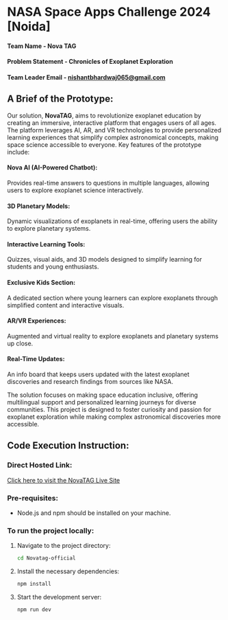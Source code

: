 # NASA Space Apps Challenge 2024 [Noida]

#### Team Name - Nova TAG  
#### Problem Statement - Chronicles of Exoplanet Exploration  
#### Team Leader Email - nishantbhardwaj065@gmail.com  

## A Brief of the Prototype:

Our solution, **NovaTAG**, aims to revolutionize exoplanet education by creating an immersive, interactive platform that engages users of all ages. The platform leverages AI, AR, and VR technologies to provide personalized learning experiences that simplify complex astronomical concepts, making space science accessible to everyone. Key features of the prototype include:

#### Nova AI (AI-Powered Chatbot):
Provides real-time answers to questions in multiple languages, allowing users to explore exoplanet science interactively.

#### 3D Planetary Models:
Dynamic visualizations of exoplanets in real-time, offering users the ability to explore planetary systems.

#### Interactive Learning Tools:
Quizzes, visual aids, and 3D models designed to simplify learning for students and young enthusiasts.

#### Exclusive Kids Section:
A dedicated section where young learners can explore exoplanets through simplified content and interactive visuals.

#### AR/VR Experiences:
Augmented and virtual reality to explore exoplanets and planetary systems up close.

#### Real-Time Updates:
An info board that keeps users updated with the latest exoplanet discoveries and research findings from sources like NASA.

The solution focuses on making space education inclusive, offering multilingual support and personalized learning journeys for diverse communities. This project is designed to foster curiosity and passion for exoplanet exploration while making complex astronomical discoveries more accessible.

## Code Execution Instruction:

### Direct Hosted Link: 
[Click here to visit the NovaTAG Live Site](https://nova-tag-5onx.vercel.app/)

### Pre-requisites:
- Node.js and npm should be installed on your machine.

### To run the project locally:
1. Navigate to the project directory:
   ```bash
   cd Novatag-official
   ```
2. Install the necessary dependencies:
   ```bash
   npm install
   ```
3. Start the development server:
   ```bash
   npm run dev
   ```
